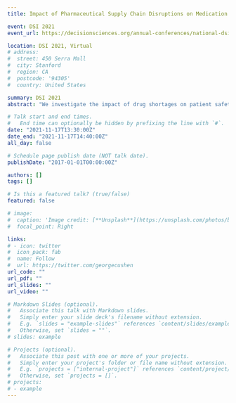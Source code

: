 ```yaml
---
title: Impact of Pharmaceutical Supply Chain Disruptions on Medication Safety - Evidence from a Natural Experiment

event: DSI 2021
event_url: https://decisionsciences.org/annual-conferences/national-dsi/

location: DSI 2021, Virtual
# address:
#  street: 450 Serra Mall
#  city: Stanford
#  region: CA
#  postcode: '94305'
#  country: United States

summary: DSI 2021
abstract: "We investigate the impact of drug shortages on patient safety by studying a drug shortage case caused by Hurricane Maria in 2017. By applying the synthetic control method (Abadie et al. 2003, 2010), we measure the increase in medication errors and adverse drug events after the supply disruption. With our results, we provide implications for safe substitution between drugs during the supply disruption period."

# Talk start and end times.
#   End time can optionally be hidden by prefixing the line with `#`.
date: "2021-11-17T13:30:00Z"
date_end: "2021-11-17T14:40:00Z"
all_day: false

# Schedule page publish date (NOT talk date).
publishDate: "2017-01-01T00:00:00Z"

authors: []
tags: []

# Is this a featured talk? (true/false)
featured: false

# image:
#  caption: 'Image credit: [**Unsplash**](https://unsplash.com/photos/bzdhc5b3Bxs)'
#  focal_point: Right

links:
# - icon: twitter
#  icon_pack: fab
#  name: Follow
#  url: https://twitter.com/georgecushen
url_code: ""
url_pdf: ""
url_slides: ""
url_video: ""

# Markdown Slides (optional).
#   Associate this talk with Markdown slides.
#   Simply enter your slide deck's filename without extension.
#   E.g. `slides = "example-slides"` references `content/slides/example-slides.md`.
#   Otherwise, set `slides = ""`.
# slides: example

# Projects (optional).
#   Associate this post with one or more of your projects.
#   Simply enter your project's folder or file name without extension.
#   E.g. `projects = ["internal-project"]` references `content/project/deep-learning/index.md`.
#   Otherwise, set `projects = []`.
# projects:
# - example
---
```

